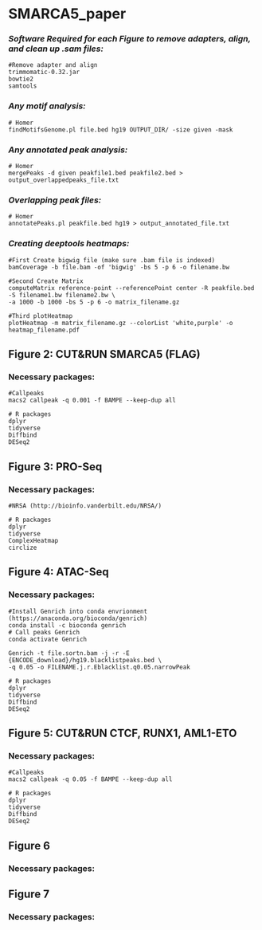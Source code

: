 # **SMARCA5_paper**
### *Software Required for each Figure to remove adapters, align, and clean up .sam files:*
```{bash}
#Remove adapter and align
trimmomatic-0.32.jar
bowtie2
samtools
```
### *Any motif analysis:* 
```{bash}
# Homer
findMotifsGenome.pl file.bed hg19 OUTPUT_DIR/ -size given -mask 
```
### *Any annotated peak analysis:*
```{bash}
# Homer
mergePeaks -d given peakfile1.bed peakfile2.bed > output_overlappedpeaks_file.txt
```
### *Overlapping peak files:* 
```{bash}
# Homer
annotatePeaks.pl peakfile.bed hg19 > output_annotated_file.txt
```
### *Creating deeptools heatmaps:* 
```{bash}
#First Create bigwig file (make sure .bam file is indexed)
bamCoverage -b file.bam -of 'bigwig' -bs 5 -p 6 -o filename.bw

#Second Create Matrix
computeMatrix reference-point --referencePoint center -R peakfile.bed -S filename1.bw filename2.bw \
-a 1000 -b 1000 -bs 5 -p 6 -o matrix_filename.gz

#Third plotHeatmap
plotHeatmap -m matrix_filename.gz --colorList 'white,purple' -o heatmap_filename.pdf

```
## Figure 2: CUT&RUN SMARCA5 (FLAG)
### Necessary packages: 
```{bash}
#Callpeaks
macs2 callpeak -q 0.001 -f BAMPE --keep-dup all
```
```{r}
# R packages
dplyr
tidyverse
Diffbind
DESeq2
```
## Figure 3: PRO-Seq
### Necessary packages: 
```{bash}
#NRSA (http://bioinfo.vanderbilt.edu/NRSA/)

```
```{r}
# R packages
dplyr
tidyverse
ComplexHeatmap
circlize
```
## Figure 4: ATAC-Seq
### Necessary packages: 
```{bash}
#Install Genrich into conda envrionment (https://anaconda.org/bioconda/genrich)
conda install -c bioconda genrich
# Call peaks Genrich
conda activate Genrich 

Genrich -t file.sortn.bam -j -r -E {ENCODE_download}/hg19.blacklistpeaks.bed \
-q 0.05 -o FILENAME.j.r.Eblacklist.q0.05.narrowPeak
```
```{r}
# R packages
dplyr
tidyverse
Diffbind
DESeq2
```
## Figure 5: CUT&RUN CTCF, RUNX1, AML1-ETO
### Necessary packages: 
```{bash}
#Callpeaks
macs2 callpeak -q 0.05 -f BAMPE --keep-dup all
```
```{r}
# R packages
dplyr
tidyverse
Diffbind
DESeq2
```
## Figure 6
### Necessary packages: 
## Figure 7
### Necessary packages: 
